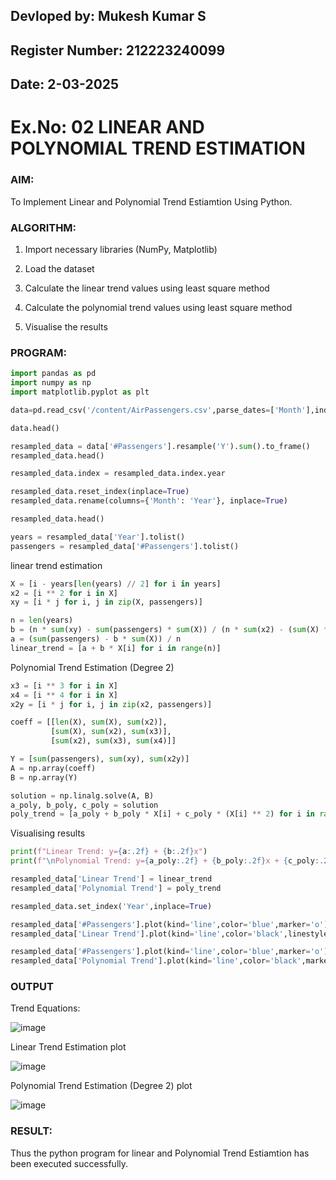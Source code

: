 ## Devloped by: Mukesh Kumar S
## Register Number: 212223240099
##  Date: 2-03-2025

# Ex.No: 02 LINEAR AND POLYNOMIAL TREND ESTIMATION

### AIM:
To Implement Linear and Polynomial Trend Estiamtion Using Python.

### ALGORITHM:

1. Import necessary libraries (NumPy, Matplotlib)

2. Load the dataset

3. Calculate the linear trend values using least square method

4. Calculate the polynomial trend values using least square method

5. Visualise the results

### PROGRAM:

```py
import pandas as pd
import numpy as np
import matplotlib.pyplot as plt

data=pd.read_csv('/content/AirPassengers.csv',parse_dates=['Month'],index_col='Month')

data.head()

resampled_data = data['#Passengers'].resample('Y').sum().to_frame()
resampled_data.head()

resampled_data.index = resampled_data.index.year

resampled_data.reset_index(inplace=True)
resampled_data.rename(columns={'Month': 'Year'}, inplace=True)

resampled_data.head()

years = resampled_data['Year'].tolist()
passengers = resampled_data['#Passengers'].tolist()

```
linear trend estimation
```py
X = [i - years[len(years) // 2] for i in years]
x2 = [i ** 2 for i in X]
xy = [i * j for i, j in zip(X, passengers)]

n = len(years)
b = (n * sum(xy) - sum(passengers) * sum(X)) / (n * sum(x2) - (sum(X) ** 2))
a = (sum(passengers) - b * sum(X)) / n
linear_trend = [a + b * X[i] for i in range(n)]

```

Polynomial Trend Estimation (Degree 2)

```py
x3 = [i ** 3 for i in X]
x4 = [i ** 4 for i in X]
x2y = [i * j for i, j in zip(x2, passengers)]

coeff = [[len(X), sum(X), sum(x2)],
         [sum(X), sum(x2), sum(x3)],
         [sum(x2), sum(x3), sum(x4)]]

Y = [sum(passengers), sum(xy), sum(x2y)]
A = np.array(coeff)
B = np.array(Y)

solution = np.linalg.solve(A, B)
a_poly, b_poly, c_poly = solution
poly_trend = [a_poly + b_poly * X[i] + c_poly * (X[i] ** 2) for i in range(n)]

```

Visualising results

```py
print(f"Linear Trend: y={a:.2f} + {b:.2f}x")
print(f"\nPolynomial Trend: y={a_poly:.2f} + {b_poly:.2f}x + {c_poly:.2f}x²")

resampled_data['Linear Trend'] = linear_trend
resampled_data['Polynomial Trend'] = poly_trend

resampled_data.set_index('Year',inplace=True)

resampled_data['#Passengers'].plot(kind='line',color='blue',marker='o') #alpha=0.3 makes em transparent
resampled_data['Linear Trend'].plot(kind='line',color='black',linestyle='--')

resampled_data['#Passengers'].plot(kind='line',color='blue',marker='o')
resampled_data['Polynomial Trend'].plot(kind='line',color='black',marker='o')

```

### OUTPUT

Trend Equations:

![image](https://github.com/user-attachments/assets/9c887dc7-cf3a-4f54-9402-50690ddab2ff)


Linear Trend Estimation plot

![image](https://github.com/user-attachments/assets/11b5dbaf-8392-4b40-ac1d-87076ca5e1a9)


Polynomial Trend Estimation (Degree 2) plot

![image](https://github.com/user-attachments/assets/fbce8816-27fa-41b0-b1c2-4dab719c733f)



### RESULT:
Thus the python program for linear and Polynomial Trend Estiamtion has been executed successfully.
